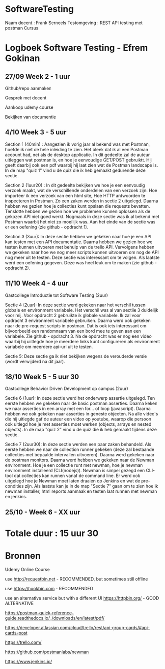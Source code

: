 # SoftwareTesting
Naam docent : Frank Serneels
Testomgeving : REST API testing met postman Cursus

# Logboek Software Testing - Efrem Gokinan

## 27/09 Week 2 - 1 uur

Github/repo aanmaken

Gesprek met docent 

Aankoop udemy course

Bekijken van documentie

## 4/10 Week 3 - 5 uur

Section 1 (40min) : Aangezien ik vorig jaar al bekend was met Postman, hoefde ik niet de hele inleiding te zien. Het bleek dat ik al een Postman account had, net als de desktop applicatie.
In dit gedeelte zal de auteur uitleggen wat postman is, en hoe je eenvoudige GET/POST gebruiktt. Hij geeft daarbij ook een pdf waarbij hij laat zien wat de Postman landscape is. In de map "quiz 1" vind u de quiz die ik heb gemaakt gedurende deze sectie.

Section 2 (1uur20) : In dit gedeelte bekijken we hoe je een eenvoudig verzoek maakt, wat de verschillende onderdelen van een verzoek zijn. Hoe importeer ik een verzoek van een html site, Hoe HTTP antwoorden te inspecteren in Postman. Zo een zaken werden in sectie 2 uitgelegd. Daarna hebben we gezien hoe je collecties kunt opslaan die requests bevatten. Tenslotte hebben we gezien hoe we problemen kunnen oplossen als de gekozen API niet goed werkt. Nogmaals in deze sectie was ik al bekend met Postman waarbij het niet zo moeilijk was. Aan het einde van de sectie was er een oefening (zie github - opdracht 1).

Section 3 (3uur): In deze sectie hebben we gekeken naar hoe je een API kan testen met een API documentatie. Daarna hebben we gezien hoe we testen kunnen uitvoeren met behulp van de trello API. Vervolgens hebben we gekeken naar hoe we nog meer scripts kunnen uitvoeren om nog de API nog meer uit te testen. Deze sectie was interessant om te volgen. Als laatste werd een oefening gegeven. Deze was heel leuk om te maken (zie github - opdracht 2).


## 11/10 Week 4 - 4 uur

Gastcollege Introductie tot Software Testing (2uur)

Sectie 4 (2uur): In deze sectie werd gekeken naar het verschil tussen globale en environment variabele. Het verschil was al van sectiie 3 duidelijk voor mij. Voor opdracht 2 gebruikte ik globale variabele. Ik zal voor opdracht 3 environment variabele gebruiken. Daarna werd ook gekeken naar de pre-request scripts in postman. Dat is ook iets interessant om bijvoorbeeld een randomnaam van een bord mee te geven aan een variabele. Zie github - opdracht 3. Na de opdracht was er nog een video waarbij hij uiitlegde hoe je meerdere links kunt configureren als environment variabele om meerdere api-url uit te testen.

Sectie 5: Deze sectie ga ik niet bekijken wegens de verouderde versie (wordt verwijderd na dit jaar).

## 18/10 Week 5 - 5 uur 30

Gastcollege Behavior Driven Development op campus (2uur)

Sectie 6 (1uur): In deze sectie werd het onderwerp assertie uitgelegd. Ten eerste hebben we gekeken naar de basic postman asserties. Daarna keken we naar asserties in een array met een for... of loop (javascript). Daarna hebben we ook gekeken naar asserties in geneste objecten. Na alle video's die hij uitlegde gaf de auteur een video op youtube, waarop die persoon ook uitlegd hoe je met asserties moet werken (objects, arrays en nested objects). In de map "quiz 2" vind u de quiz die ik heb gemaakt tijdens deze sectie.

Sectie 7 (2uur30): In deze sectie werden een paar zaken behandeld. Als eerste hebben we naar de collection runner gekeken (deze zal bestaande collecties met bepaalde intervallen uitvoeren). Daarna werd gekeken naar de postman monitors. Daarna werd hebben we gekeken naar de Newman environment. Hoe je een collectie runt met newman, hoe je newman environment installeerd (CLI(nodejs)). Newman is simpel gezegd een CLI-tool dat collecties kan runnen vanaf de command line. Er werd ook uitgelegd hoe je Newman moet laten draaien op Jenkins en wat de pre-condities zijn. Als laatste kan je in de map "Sectie 7" gaan om te zien hoe ik newman installer, html reports aanmaak en testen laat runnen met newman en jenkins.

## 25/10 - Week 6 - XX uur

# Totale duur : 15 uur 30

# Bronnen 

Udemy Online Course

use http://requestbin.net - RECOMMENDED, but sometimes still offline

use https://hookbin.com - RECOMMENDED

use an alternative service but with a different UI https://httpbin.org/ - GOOD ALTERNATIVE

https://postman-quick-reference-guide.readthedocs.io/_/downloads/en/latest/pdf/

https://developer.atlassian.com/cloud/trello/rest/api-group-cards/#api-cards-post

https://trello.com/

https://github.com/postmanlabs/newman

https://www.jenkins.io/

